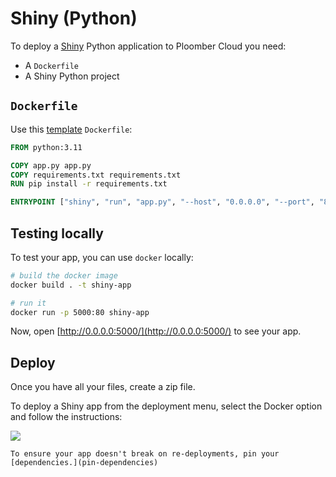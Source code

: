 # Shiny (Python)

To deploy a [Shiny](https://shiny.posit.co/py/docs/overview.html) Python application to Ploomber Cloud you need:

- A `Dockerfile`
- A Shiny Python project

## `Dockerfile`

Use this [template](https://github.com/ploomber/doc/blob/main/examples/shiny/basic-app/Dockerfile) `Dockerfile`:

```Dockerfile
FROM python:3.11

COPY app.py app.py
COPY requirements.txt requirements.txt
RUN pip install -r requirements.txt

ENTRYPOINT ["shiny", "run", "app.py", "--host", "0.0.0.0", "--port", "80"]
```

## Testing locally

To test your app, you can use `docker` locally:

```sh
# build the docker image
docker build . -t shiny-app

# run it
docker run -p 5000:80 shiny-app
```

Now, open [http://0.0.0.0:5000/](http://0.0.0.0:5000/) to see your app.


## Deploy

Once you have all your files, create a zip file.

To deploy a Shiny app from the deployment menu, select the Docker option and follow the instructions:

![](../static/docker.png)


```{tip}
To ensure your app doesn't break on re-deployments, pin your [dependencies.](pin-dependencies)
```